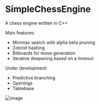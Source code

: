 # SimpleChessEngine

A chess engine written in C++

Main features:
* Minimax search with alpha beta pruning
* Zobrist hashing
* Bitboards for move generation
* Iterative deepening based on a timeout

Under development:
* Predictive branching
* Openings
* Tablebase

![image](https://github.com/henrijsprincis/simpleChessEngine/assets/38922533/d0546e69-0039-4d32-8593-b1e50f77b1a2)




